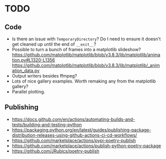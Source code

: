 # TODO

## Code

* Is there an issue with `TemporaryDirectory`? Do I need to ensure it doesn't get cleaned up until the end of `__exit__`?
* Possible to turn a bunch of frames into a matplotlib slideshow?
  https://github.com/matplotlib/matplotlib/blob/v3.8.3/lib/matplotlib/animation.py#L1320-L1356
  https://github.com/matplotlib/matplotlib/blob/v3.8.3/lib/matplotlib/_animation_data.py
* Output writers besides ffmpeg?
* Lots of nice gallery examples. Worth remaking any from the matplotlib gallery?
* Parallel plotting.

## Publishing

* https://docs.github.com/en/actions/automating-builds-and-tests/building-and-testing-python
* https://packaging.python.org/en/latest/guides/publishing-package-distribution-releases-using-github-actions-ci-cd-workflows/
* https://github.com/marketplace/actions/pypi-poetry-publish
* https://github.com/marketplace/actions/publish-python-poetry-package
* https://github.com/JRubics/poetry-publish
